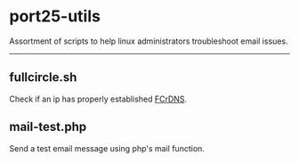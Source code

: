 # port25-utils

Assortment of scripts to help linux administrators troubleshoot email issues.

* * *

## fullcircle.sh

Check if an ip has properly established [FCrDNS](http://en.wikipedia.org/wiki/Forward-confirmed_reverse_DNS "Forward-confirmed reverse DNS").

## mail-test.php

Send a test email message using php's mail function. 
